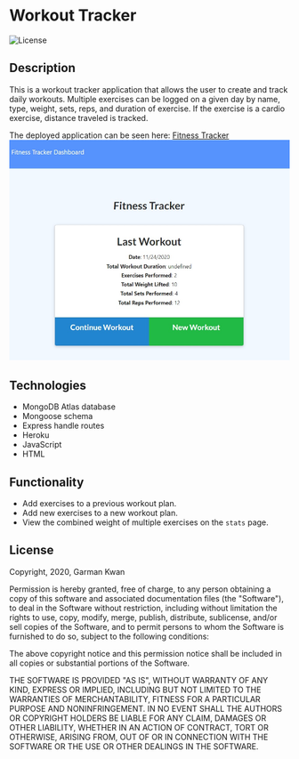 # Workout Tracker
![License](https://img.shields.io/badge/license-MIT-blue.svg "License Badge")

## Description

This is a workout tracker application that allows the user to create and track daily workouts. Multiple exercises can be logged on a given day by name, type, weight, sets, reps, and duration of exercise. If the exercise is a cardio exercise, distance traveled is tracked.

The deployed application can be seen here: [Fitness Tracker](https://infinite-savannah-30376.herokuapp.com/)
![screenshot](https://github.com/zeroshii/Fitness-Tracker/blob/master/screenshot.jpg)

## Technologies

* MongoDB Atlas database
* Mongoose schema
* Express handle routes
* Heroku
* JavaScript
* HTML

## Functionality

 * Add exercises to a previous workout plan.
 * Add new exercises to a new workout plan.
 * View the combined weight of multiple exercises on the `stats` page.

## License
Copyright, 2020, Garman Kwan

Permission is hereby granted, free of charge, to any person obtaining a copy of this software and associated documentation files (the "Software"), to deal in the Software without restriction, including without limitation the rights to use, copy, modify, merge, publish, distribute, sublicense, and/or sell copies of the Software, and to permit persons to whom the Software is furnished to do so, subject to the following conditions:

The above copyright notice and this permission notice shall be included in all copies or substantial portions of the Software.

THE SOFTWARE IS PROVIDED "AS IS", WITHOUT WARRANTY OF ANY KIND, EXPRESS OR IMPLIED, INCLUDING BUT NOT LIMITED TO THE WARRANTIES OF MERCHANTABILITY, FITNESS FOR A PARTICULAR PURPOSE AND NONINFRINGEMENT. IN NO EVENT SHALL THE AUTHORS OR COPYRIGHT HOLDERS BE LIABLE FOR ANY CLAIM, DAMAGES OR OTHER LIABILITY, WHETHER IN AN ACTION OF CONTRACT, TORT OR OTHERWISE, ARISING FROM, OUT OF OR IN CONNECTION WITH THE SOFTWARE OR THE USE OR OTHER DEALINGS IN THE SOFTWARE.

